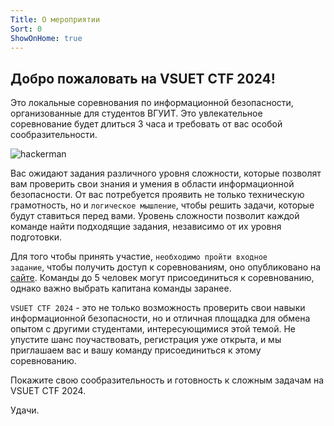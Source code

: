 ```yaml
---
Title: О мероприятии
Sort: 0
ShowOnHome: true
---
```

## Добро пожаловать на VSUET CTF 2024!

Это локальные соревнования по информационной безопасности, организованные для студентов ВГУИТ. Это увлекательное соревнование будет длиться 3 часа и требовать от вас особой сообразительности.

![hackerman](image/image.jpeg)


Вас ожидают задания различного уровня сложности, которые позволят вам проверить свои знания и умения в области информационной безопасности. От вас потребуется проявить не только техническую грамотность, но и <code>логическое мышление</code>, чтобы решить задачи, которые будут ставиться перед вами. Уровень сложности позволит каждой команде найти подходящие задания, независимо от их уровня подготовки.

Для того чтобы принять участие, <code>необходимо пройти входное задание</code>, чтобы получить доступ к соревнованиям, оно опубликовано на [сайте](https://vsuet-ctf.ru). Команды до 5 человек могут присоединиться к соревнованию, однако важно выбрать капитана команды заранее.

<code>VSUET CTF 2024</code> - это не только возможность проверить свои навыки информационной безопасности, но и отличная площадка для обмена опытом с другими студентами, интересующимися этой темой. Не упустите шанс поучаствовать, регистрация уже открыта, и мы приглашаем вас и вашу команду присоединиться к этому соревнованию.

Покажите свою сообразительность и готовность к сложным задачам на VSUET CTF 2024.

Удачи.